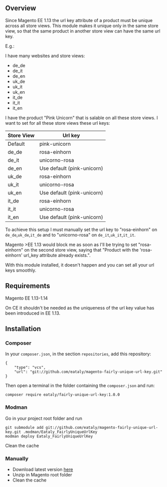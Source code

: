 ## Overview

Since Magento EE 1.13 the url key attribute of a product must be unique across all store views. This module makes it unique only in the same store view, so that the same product in another store view can have the same url key.

E.g.:

I have many websites and store views:
- de_de
- de_it
- de_en
- uk_de
- uk_it
- uk_en
- it_de
- it_it
- it_en

I have the product "Pink Unicorn" that is salable on all these store views. I want to set for all these store views these url keys:

| Store View | Url key       |
| ---------- | ------------- |
| Default     | pink-unicorn |
| de_de       | rosa-einhorn |
| de_it       | unicorno-rosa |
| de_en       | Use default (pink-unicorn) |
| uk_de       | rosa-einhorn |
| uk_it       | unicorno-rosa |
| uk_en       | Use default (pink-unicorn) |
| it_de       | rosa-einhorn |
| it_it       | unicorno-rosa |
| it_en       | Use default (pink-unicorn) |

To achieve this setup I must manually set the url key to "rosa-einhorn" on `de_de`,`uk_de`,`it_de` and to "unicorno-rosa" on `de_it`,`uk_it`,`it_it`.

Magento >EE 1.13 would block me as soon as I'll be trying to set "rosa-einhorn" on the second store view, saying that "Product with the 'rosa-einhorn' url_key attribute already exists.".

With this module installed, it doesn't happen and you can set all your url keys smoothly.

## Requirements

Magento EE 1.13-1.14

On CE it shouldn't be needed as the uniqueness of the url key value has been introduced in EE 1.13.

## Installation

### Composer

In your `composer.json`, in the section `repositories`, add this repository:

    {
        "type": "vcs",
        "url": "git://github.com/eataly/magento-fairly-unique-url-key.git"
    }

Then open a terminal in the folder containing the `composer.json` and run:

    composer require eataly/fairly-unique-url-key:1.0.0

### Modman

Go in your project root folder and run

    git submodule add git://github.com/eataly/magento-fairly-unique-url-key.git .modman/Eataly_FairlyUniqueUrlKey
    modman deploy Eataly_FairlyUniqueUrlKey

Clean the cache

### Manually

* Download latest version [here](https://github.com/eataly/magento-fairly-unique-url-key/archive/master.zip)
* Unzip in Magento root folder
* Clean the cache
